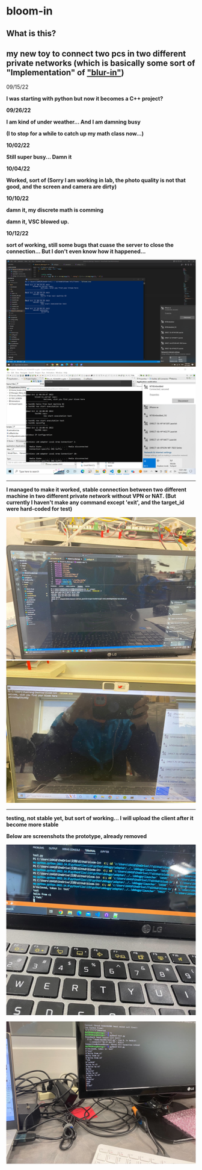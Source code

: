# bloom-in

## What is this?

my new toy to connect two pcs in two different private networks (which is basically some sort of "Implementation" of ["blur-in"](https://github.com/DAF201/blur-in))
---

09/15/22

<b>I was starting with python but now it becomes a C++ project?<b>

09/26/22

<b>I am kind of under weather... And I am damning busy

(I to stop for a while to catch up my math class now...)

10/02/22
  
Still super busy... Damn it  

10/04/22

Worked, sort of (Sorry I am working in lab, the photo quality is not that good, and the screen and camera are dirty)
  
10/10/22

damn it, my discrete math is comming

damn it, VSC blowed up.

10/12/22

sort of working, still some bugs that cuase the server to close the connection... But I don't even know how it happened...

![](https://github.com/DAF201/bloom-in/blob/main/images/test01.png)
![](https://github.com/DAF201/bloom-in/blob/main/images/test02.png)

---
  
I managed to make it worked, stable connection between two different machine in two different private network without VPN or NAT. (But currently I haven't make any command except 'exit', and the target_id were hard-coded for test)
  
![](https://github.com/DAF201/bloom-in/blob/main/images/A76B9DE1-EC91-4E55-B9A0-CB426166582D.jpg)
![](https://github.com/DAF201/bloom-in/blob/main/images/B4EA362E-45F4-4F80-BF2A-D5812E548FE8.jpg)
  
---

testing, not stable yet, but sort of working... I will upload the client after it become more stable

Below are screenshots the prototype, already removed

![](https://github.com/DAF201/bloom-in/blob/main/images/00EA7351-CAC0-4091-9B6F-6C1F4640A0AB.jpg)

![](https://github.com/DAF201/bloom-in/blob/main/images/1CED67C3-25CB-451D-854A-417D529C4D11.jpg)

